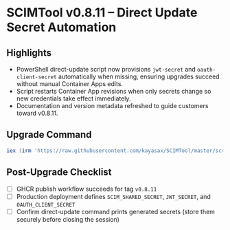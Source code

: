 # SCIMTool v0.8.11 – Direct Update Secret Automation

## Highlights
- PowerShell direct-update script now provisions `jwt-secret` and `oauth-client-secret` automatically when missing, ensuring upgrades succeed without manual Container Apps edits.
- Script restarts Container App revisions when only secrets change so new credentials take effect immediately.
- Documentation and version metadata refreshed to guide customers toward v0.8.11.

## Upgrade Command
```powershell
iex (irm 'https://raw.githubusercontent.com/kayasax/SCIMTool/master/scripts/update-scimtool-direct.ps1'); Update-SCIMToolDirect -Version v0.8.11 -ResourceGroup <rg> -AppName <app> -NoPrompt
```

## Post-Upgrade Checklist
- [ ] GHCR publish workflow succeeds for tag `v0.8.11`
- [ ] Production deployment defines `SCIM_SHARED_SECRET`, `JWT_SECRET`, and `OAUTH_CLIENT_SECRET`
- [ ] Confirm direct-update command prints generated secrets (store them securely before closing the session)
